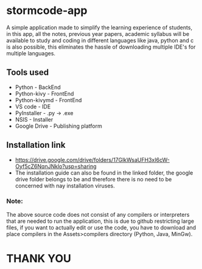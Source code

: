 # stormcode-app
A simple application made to simplify the learning experience of students, in this app, all the notes, previous year papers, academic syllabus will be available to study and coding in different languages like java, python and c is also possible, this eliminates the  hassle of downloading multiple IDE's for multiple languages.

## Tools used
- Python        - BackEnd
- Python-kivy   - FrontEnd
- Python-kivymd - FrontEnd
- VS code       - IDE
- PyInstaller   - .py -> .exe 
- NSIS          - Installer
- Google Drive  - Publishing platform

## Installation link 
- https://drive.google.com/drive/folders/17GlkWsaUFH3xI6cW-Oyf5cZ6NqnJNklo?usp=sharing
- The installation guide can also be found in the linked folder, the google drive folder belongs to be and therefore there is no need to be concerned with nay installation viruses.

### Note:
  The above source code does not consist of any compilers or interpreters that are needed to run the application, this is due to github restricting large files, if you want to actually 
edit or use the code, you have to download and place compilers in the Assets>compilers directory (Python, Java, MinGw).

# THANK YOU 

